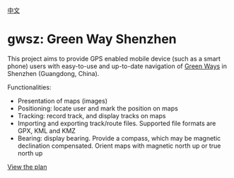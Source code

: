 [中文](README_zh_CN.md)

# gwsz: Green Way Shenzhen

This project aims to provide GPS enabled mobile device (such as a smart phone) users with easy-to-use and up-to-date navigation of [Green Ways](https://en.wikipedia.org/wiki/GD_Greenway) in Shenzhen (Guangdong, China).

Functionalities:

* Presentation of maps (images)
* Positioning: locate user and mark the position on maps
* Tracking: record track, and display tracks on maps
* Importing and exporting track/route files. Supported file formats are GPX, KML and KMZ
* Bearing: display bearing. Provide a compass, which may be magnetic declination compensated. Orient maps with magnetic north up or true north up


[View the plan](plan.md)

